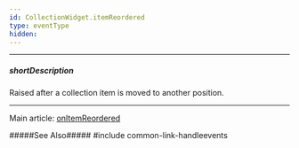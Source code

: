 ```yaml
---
id: CollectionWidget.itemReordered
type: eventType
hidden: 
---
```

---
##### shortDescription
Raised after a collection item is moved to another position.

---
Main article: [onItemReordered](/api-reference/10%20UI%20Widgets/CollectionWidget/1%20Configuration/onItemReordered.md '{basewidgetpath}/Configuration/#onItemReordered')

#####See Also#####
#include common-link-handleevents